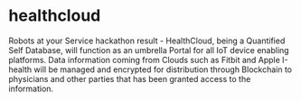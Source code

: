 # healthcloud
Robots at your Service hackathon result - HealthCloud, being a Quantified Self Database, will function as an umbrella Portal for all IoT device enabling platforms. Data information coming from Clouds such as Fitbit and Apple I-health will be managed and encrypted for distribution through Blockchain to physicians and other parties that has been granted access to the information.
